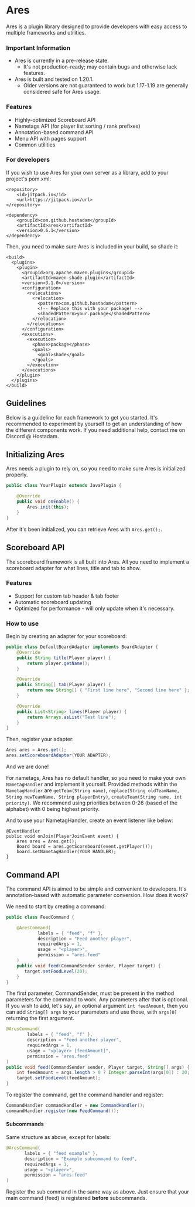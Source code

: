 # Ares
Ares is a plugin library designed to provide developers with easy access to multiple frameworks and utilities.

### Important Information
* Ares is currently in a pre-release state. 
  * It's not production-ready; may contain bugs and otherwise lack features.
* Ares is built and tested on 1.20.1.
  * Older versions are not guaranteed to work but 1.17-1.19 are generally considered safe for Ares usage.

### Features
* Highly-optimized Scoreboard API
* Nametags API (for player list sorting / rank prefixes)
* Annotation-based command API
* Menu API with pages support
* Common utilities

### For developers
If you wish to use Ares for your own server as a library, add to your project's pom.xml:

```
<repository>
    <id>jitpack.io</id>
    <url>https://jitpack.io</url>
</repository>

<dependency>
    <groupId>com.github.hostadam</groupId>
    <artifactId>ares</artifactId>
    <version>0.6.1</version>
</dependency>
```

Then, you need to make sure Ares is included in your build, so shade it:
```
<build>
  <plugins>
    <plugin>
      <groupId>org.apache.maven.plugins</groupId>
      <artifactId>maven-shade-plugin</artifactId>
      <version>3.1.0</version>
      <configuration>
        <relocations>
          <relocation>
            <pattern>com.github.hostadam</pattern>
            <!-- Replace this with your package! -->
            <shadedPattern>your.package</shadedPattern>
          </relocation>
        </relocations>
      </configuration>
      <executions>
        <execution>
          <phase>package</phase>
          <goals>
            <goal>shade</goal>
          </goals>
        </execution>
      </executions>
    </plugin>
  </plugins>
</build>
```

## Guidelines
Below is a guideline for each framework to get you started. 
It's recommended to experiment by yourself to get an understanding of how the different components work. If you need additional help, contact me on Discord @ Hostadam.

## Initializing Ares
Ares needs a plugin to rely on, so you need to make sure Ares is initialized properly.
```java
public class YourPlugin extends JavaPlugin {

    @Override
    public void onEnable() {
        Ares.init(this);
    }
}
```
After it's been initialized, you can retrieve Ares with ```Ares.get();```.

## Scoreboard API
The scoreboard framework is all built into Ares. All you need to implement a scoreboard adapter for what lines, title and tab to show.

### Features
* Support for custom tab header & tab footer
* Automatic scoreboard updating
* Optimized for performance - will only update when it's necessary.

### How to use
Begin by creating an adapter for your scoreboard:
``` Java
public class DefaultBoardAdapter implements BoardAdapter {
    @Override
    public String title(Player player) {
        return player.getName();
    }

    @Override
    public String[] tab(Player player) {
        return new String[] { "First line here", "Second line here" };
    }

    @Override
    public List<String> lines(Player player) {
        return Arrays.asList("Test line");
    }
}
```
Then, register your adapter:
``` Java
Ares ares = Ares.get();
ares.setScoreboardAdapter(YOUR ADAPTER);
```
And we are done!

For nametags, Ares has no default handler, so you need to make your own ```NametagHandler``` and implement it yourself. 
Provided methods within the ```NametagHandler``` are ```getTeam(String name)```, ```replace(String oldTeamName, String newTeamName, String playerEntry)```, ```createTeam(String name, int priority)```. We recommend using priorities between 0-26 (based of the alphabet) with 0 being highest priority.

And to use your NametagHandler, create an event listener like below:
```
@EventHandler
public void onJoin(PlayerJoinEvent event) {
    Ares ares = Ares.get();
    Board board = ares.getScoreboard(event.getPlayer());
    board.setNametagHandler(YOUR HANDLER);
}
```

## Command API
The command API is aimed to be simple and convenient to developers. It's annotation-based with automatic parameter conversion.
How does it work?

We need to start by creating a command:
``` Java
public class FeedCommand {

    @AresCommand(
            labels = { "feed", "f" },
            description = "Feed another player",
            requiredArgs = 1,
            usage = "<player>",
            permission = "ares.feed"
    )
    public void feed(CommandSender sender, Player target) {
       target.setFoodLevel(20);
    }
}
```
The first parameter, CommandSender, must be present in the method parameters for the command to work.
Any parameters after that is optional. If you wish to add, let's say, an optional argument ```int feedAmount```, then you can add ```String[] args``` to your parameters and use those, with ```args[0]``` returning the first argument.
``` Java
@AresCommand(
        labels = { "feed", "f" },
        description = "Feed another player",
        requiredArgs = 1,
        usage = "<player> [feedAmount]",
        permission = "ares.feed"
)
public void feed(CommandSender sender, Player target, String[] args) {
    int feedAmount = args.length > 0 ? Integer.parseInt(args[0]) : 20;
    target.setFoodLevel(feedAmount);
}
```

To register the command, get the command handler and register:
``` Java
CommandHandler commandHandler = new CommandHandler();
commandHandler.register(new FeedCommand());
```

#### Subcommands
Same structure as above, except for labels:
``` Java
@AresCommand(
       labels = { "feed example" },
       description = "Example subcommand to feed",
       requiredArgs = 1,
       usage = "<player>",
       permission = "ares.feed"
)
```
Register the sub command in the same way as above. Just ensure that your main command (feed) is registered **before** subcommands.


